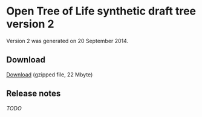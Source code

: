 # Open Tree of Life synthetic draft tree version 2

Version 2 was generated on 20 September 2014.

## Download

[Download](http://files.opentreeoflife.org/trees/draftversion2.tre.gz) (gzipped file, 22 Mbyte) 

## Release notes

_TODO_
